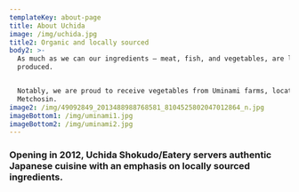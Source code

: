 ```yaml
---
templateKey: about-page
title: About Uchida
image: /img/uchida.jpg
title2: Organic and locally sourced
body2: >-
  As much as we can our ingredients — meat, fish, and vegetables, are locally 
  produced.


  Notably, we are proud to receive vegetables from Uminami farms, located in
  Metchosin.
image2: /img/49092849_2013488988768581_8104525802047012864_n.jpg
imageBottom1: /img/uminami1.jpg
imageBottom2: /img/uminami2.jpg
---
```

### 

### Opening in 2012, Uchida Shokudo/Eatery servers authentic Japanese cuisine with an emphasis on locally sourced ingredients.
